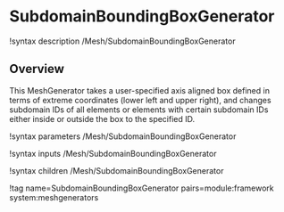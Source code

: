 # SubdomainBoundingBoxGenerator

!syntax description /Mesh/SubdomainBoundingBoxGenerator

## Overview

This MeshGenerator takes a user-specified axis aligned box defined in terms of
extreme coordinates (lower left and upper right), and changes subdomain IDs of
all elements or elements with certain subdomain IDs  either inside or outside
the box to the specified ID.

!syntax parameters /Mesh/SubdomainBoundingBoxGenerator

!syntax inputs /Mesh/SubdomainBoundingBoxGenerator

!syntax children /Mesh/SubdomainBoundingBoxGenerator

!tag name=SubdomainBoundingBoxGenerator pairs=module:framework system:meshgenerators
